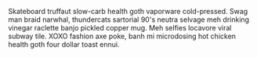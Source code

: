 Skateboard truffaut slow-carb health goth vaporware cold-pressed. Swag man braid narwhal, thundercats sartorial 90's neutra selvage meh drinking vinegar raclette banjo pickled copper mug. Meh selfies locavore viral subway tile. XOXO fashion axe poke, banh mi microdosing hot chicken health goth four dollar toast ennui.